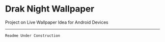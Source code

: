 # Drak Night Wallpaper
Project on Live Wallpaper Idea for Android Devices

----
```Readme Under Construction```
